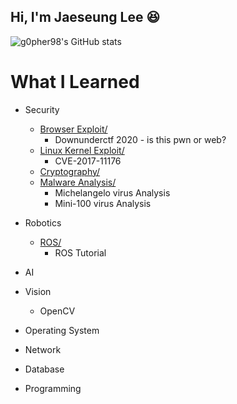 Hi, I'm Jaeseung Lee 😆
------
![g0pher98's GitHub stats](https://github-readme-stats.vercel.app/api?username=g0pher98&show_icons=true&theme=radical)
# What I Learned
- Security
    - [Browser Exploit/](/Security/browser-exploit/)
        - Downunderctf 2020 - is this pwn or web?
    - [Linux Kernel Exploit/](/Security/linux-kernel-exploit/)
        - CVE-2017-11176
    - [Cryptography/](/Security/cryptography/)
    - [Malware Analysis/](/Security/malware-analysis/)
        - Michelangelo virus Analysis
        - Mini-100 virus Analysis

- Robotics
    - [ROS/](/Robotics/ROS/)
        - ROS Tutorial

- AI

- Vision
    - OpenCV

- Operating System

- Network

- Database

- Programming